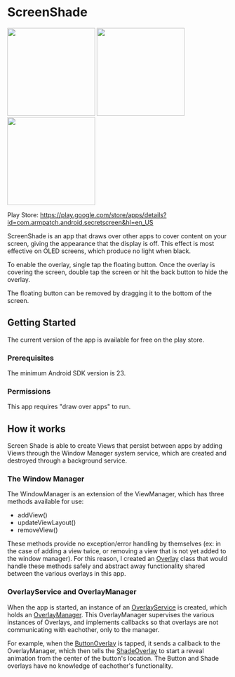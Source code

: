 # ScreenShade

<img src="/app/images/video 1 gif.gif" width="200"> <img src="/app/images/video 2 gif.gif" width="200"> <img src="/app/images/video 3 gif.gif" width="200"> 

Play Store: https://play.google.com/store/apps/details?id=com.armpatch.android.secretscreen&hl=en_US

ScreenShade is an app that draws over other apps to cover content on your screen, giving the appearance that the display is off. This effect is most effective on OLED screens, which produce no light when black. 

To enable the overlay, single tap the floating button. Once the overlay is covering the screen, double tap the screen or hit the back button to hide the overlay.

The floating button can be removed by dragging it to the bottom of the screen.

## Getting Started

The current version of the app is available for free on the play store.

### Prerequisites

The minimum Android SDK version is 23.

### Permissions

This app requires "draw over apps" to run.

## How it works

Screen Shade is able to create Views that persist between apps by adding Views through the Window Manager system service, which are created and destroyed through a background service.

### The Window Manager

The WindowManager is an extension of the ViewManager, which has three methods available for use:
- addView()
- updateViewLayout()
- removeView()

These methods provide no exception/error handling by themselves (ex: in the case of adding a view twice, or removing a view that is not yet added to the window manager). For this reason, I created an [Overlay](/app/src/main/java/com/armpatch/android/screenshade/overlay/Overlay.java) class that would handle these methods safely and abstract away functionality shared between the various overlays in this app.

### OverlayService and OverlayManager

When the app is started, an instance of an [OverlayService](/app/src/main/java/com/armpatch/android/screenshade/service/OverlayService.java) is created, which holds an [OverlayManager](/app/src/main/java/com/armpatch/android/screenshade/overlay/OverlayManager.java). This OverlayManager supervises the various instances of Overlays, and implements callbacks so that overlays are not communicating with eachother, only to the manager.

For example, when the [ButtonOverlay](/app/src/main/java/com/armpatch/android/screenshade/overlay/ButtonOverlay.java) is tapped, it sends a callback to the OverlayManager, which then tells the [ShadeOverlay](/app/src/main/java/com/armpatch/android/screenshade/overlay/ShadeOverlay.java) to start a reveal animation from the center of the button's location. The Button and Shade overlays have no knowledge of eachother's functionality.



